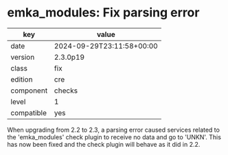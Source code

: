 [//]: # (werk v2)
# emka_modules: Fix parsing error

key        | value
---------- | ---
date       | 2024-09-29T23:11:58+00:00
version    | 2.3.0p19
class      | fix
edition    | cre
component  | checks
level      | 1
compatible | yes

When upgrading from 2.2 to 2.3, a parsing error caused services related to the 'emka_modules' check plugin to receive no data and go to 'UNKN'.
This has now been fixed and the check plugin will behave as it did in 2.2.
